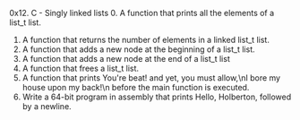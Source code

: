 0x12. C - Singly linked lists
0. A function that prints all the elements of a list_t list.
1. A function that returns the number of elements in a linked list_t list.
2. A function that adds a new node at the beginning of a list_t list.
3. A function that adds a new node at the end of a list_t list
4. A function that frees a list_t list.
5. A function that prints You're beat! and yet, you must allow,\nI bore my house upon my back!\n before the main function is executed.
6. Write a 64-bit program in assembly that prints Hello, Holberton, followed by a newline.
